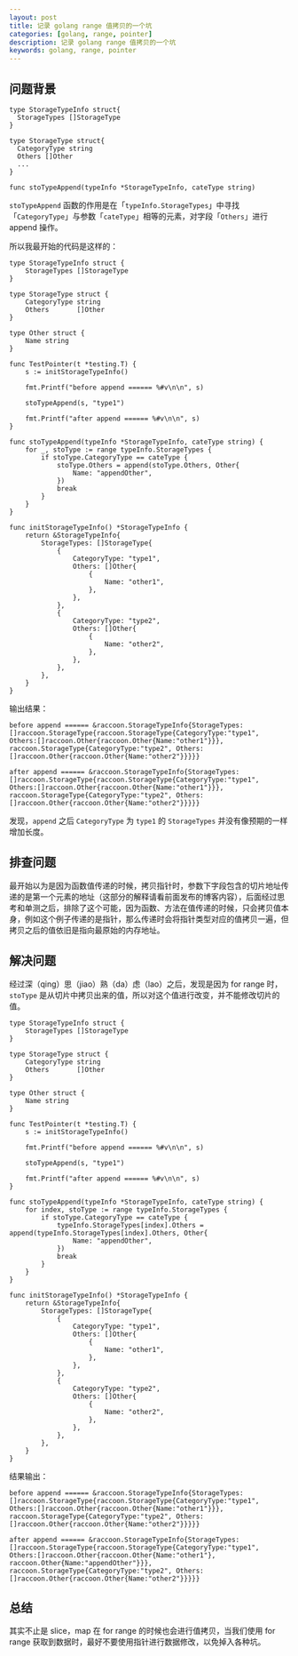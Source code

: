 ```yaml
---
layout: post
title: 记录 golang range 值拷贝的一个坑
categories: [golang, range, pointer]
description: 记录 golang range 值拷贝的一个坑
keywords: golang, range, pointer
---
```


## 问题背景
``` golang
type StorageTypeInfo struct{
  StorageTypes []StorageType
}

type StorageType struct{
  CategoryType string
  Others []Other
  ...
}

func stoTypeAppend(typeInfo *StorageTypeInfo, cateType string)
```
`stoTypeAppend` 函数的作用是在「`typeInfo.StorageTypes`」中寻找「`CategoryType`」与参数「`cateType`」相等的元素，对字段「`Others`」进行 append 操作。

所以我最开始的代码是这样的：
``` golang
type StorageTypeInfo struct {
	StorageTypes []StorageType
}

type StorageType struct {
	CategoryType string
	Others       []Other
}

type Other struct {
	Name string
}

func TestPointer(t *testing.T) {
	s := initStorageTypeInfo()

	fmt.Printf("before append ====== %#v\n\n", s)

	stoTypeAppend(s, "type1")

	fmt.Printf("after append ====== %#v\n\n", s)
}

func stoTypeAppend(typeInfo *StorageTypeInfo, cateType string) {
	for _, stoType := range typeInfo.StorageTypes {
		if stoType.CategoryType == cateType {
			stoType.Others = append(stoType.Others, Other{
				Name: "appendOther",
			})
			break
		}
	}
}

func initStorageTypeInfo() *StorageTypeInfo {
	return &StorageTypeInfo{
		StorageTypes: []StorageType{
			{
				CategoryType: "type1",
				Others: []Other{
					{
						Name: "other1",
					},
				},
			},
			{
				CategoryType: "type2",
				Others: []Other{
					{
						Name: "other2",
					},
				},
			},
		},
	}
}
```
输出结果：
``` shell
before append ====== &raccoon.StorageTypeInfo{StorageTypes:[]raccoon.StorageType{raccoon.StorageType{CategoryType:"type1", Others:[]raccoon.Other{raccoon.Other{Name:"other1"}}}, raccoon.StorageType{CategoryType:"type2", Others:[]raccoon.Other{raccoon.Other{Name:"other2"}}}}}

after append ====== &raccoon.StorageTypeInfo{StorageTypes:[]raccoon.StorageType{raccoon.StorageType{CategoryType:"type1", Others:[]raccoon.Other{raccoon.Other{Name:"other1"}}}, raccoon.StorageType{CategoryType:"type2", Others:[]raccoon.Other{raccoon.Other{Name:"other2"}}}}}
```
发现，`append` 之后 `CategoryType` 为 `type1` 的 `StorageTypes` 并没有像预期的一样增加长度。

## 排查问题
最开始以为是因为函数值传递的时候，拷贝指针时，参数下字段包含的切片地址传递的是第一个元素的地址（这部分的解释请看前面发布的博客内容），后面经过思考和单测之后，排除了这个可能，因为函数、方法在值传递的时候，只会拷贝值本身，例如这个例子传递的是指针，那么传递时会将指针类型对应的值拷贝一遍，但拷贝之后的值依旧是指向最原始的内存地址。

## 解决问题
经过深（qing）思（jiao）熟（da）虑（lao）之后，发现是因为 for range 时，`stoType` 是从切片中拷贝出来的值，所以对这个值进行改变，并不能修改切片的值。

``` golang
type StorageTypeInfo struct {
	StorageTypes []StorageType
}

type StorageType struct {
	CategoryType string
	Others       []Other
}

type Other struct {
	Name string
}

func TestPointer(t *testing.T) {
	s := initStorageTypeInfo()

	fmt.Printf("before append ====== %#v\n\n", s)

	stoTypeAppend(s, "type1")

	fmt.Printf("after append ====== %#v\n\n", s)
}

func stoTypeAppend(typeInfo *StorageTypeInfo, cateType string) {
	for index, stoType := range typeInfo.StorageTypes {
		if stoType.CategoryType == cateType {
			typeInfo.StorageTypes[index].Others = append(typeInfo.StorageTypes[index].Others, Other{
				Name: "appendOther",
			})
			break
		}
	}
}

func initStorageTypeInfo() *StorageTypeInfo {
	return &StorageTypeInfo{
		StorageTypes: []StorageType{
			{
				CategoryType: "type1",
				Others: []Other{
					{
						Name: "other1",
					},
				},
			},
			{
				CategoryType: "type2",
				Others: []Other{
					{
						Name: "other2",
					},
				},
			},
		},
	}
}
```

结果输出：
``` shell
before append ====== &raccoon.StorageTypeInfo{StorageTypes:[]raccoon.StorageType{raccoon.StorageType{CategoryType:"type1", Others:[]raccoon.Other{raccoon.Other{Name:"other1"}}}, raccoon.StorageType{CategoryType:"type2", Others:[]raccoon.Other{raccoon.Other{Name:"other2"}}}}}

after append ====== &raccoon.StorageTypeInfo{StorageTypes:[]raccoon.StorageType{raccoon.StorageType{CategoryType:"type1", Others:[]raccoon.Other{raccoon.Other{Name:"other1"}, raccoon.Other{Name:"appendOther"}}}, raccoon.StorageType{CategoryType:"type2", Others:[]raccoon.Other{raccoon.Other{Name:"other2"}}}}}
```

## 总结
其实不止是 slice，map 在 for range 的时候也会进行值拷贝，当我们使用 for range 获取到数据时，最好不要使用指针进行数据修改，以免掉入各种坑。